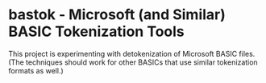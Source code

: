 bastok - Microsoft (and Similar) BASIC Tokenization Tools
=========================================================

This project is experimenting with detokenization of Microsoft BASIC
files. (The techniques should work for other BASICs that use similar
tokenization formats as well.)
